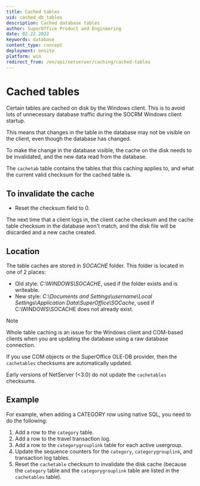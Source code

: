 ```yaml
---
title: Cached tables
uid: cached_db_tables
description: Cached database tables
author: SuperOffice Product and Engineering
date: 02.22.2022
keywords: database
content_type: concept
deployment: onsite
platform: win
redirect_from: /en/api/netserver/caching/cached-tables
---
```


# Cached tables

Certain tables are cached on disk by the Windows client. This is to avoid lots of unnecessary database traffic during the SOCRM Windows client startup.

This means that changes in the table in the database may not be visible on the client, even though the database has changed.

To make the change in the database visible, the cache on the disk needs to be invalidated, and the new data read from the database.

The `cachetab` table contains the tables that this caching applies to, and what the current valid checksum for the cached table is.

## To invalidate the cache

* Reset the checksum field to 0.

The next time that a client logs in, the client cache checksum and the cache table checksum in the database won't match, and the disk file will be discarded and a new cache created.

## Location

The table caches are stored in *SOCACHE* folder. This folder is located in one of 2 places:

* Old style: *C:\\WINDOWS\\SOCACHE*, used if the folder exists and is writeable.
* New style: *C:\\Documents and Settings\\username\\Local Settings\\Application Data\\SuperOffice\\SOCache*, used if C:\\WINDOWS\\SOCACHE does not already exist.

> [!NOTE]
> Whole table caching is an issue for the Windows client and COM-based clients when you are updating the database using a raw database connection.

If you use COM objects or the SuperOffice OLE-DB provider, then the `cachetables` checksums are automatically updated.

Early versions of NetServer (\<3.0) do not update the `cachetables` checksums.

## Example

For example, when adding a CATEGORY row using native SQL, you need to do the following:

1. Add a row to the `category` table.
2. Add a row to the travel transaction log.
3. Add a row to the `categorygrouplink` table for each active usergroup.
4. Update the sequence counters for the `category`, `categorygrouplink`, and transaction log tables.
5. Reset the `cachetable` checksum to invalidate the disk cache (because the `category` table and the `categorygrouplink` table are listed in the `cachetables` table).
